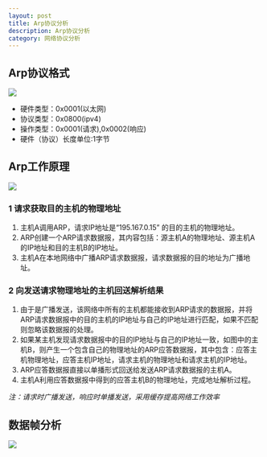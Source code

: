 ```yaml
---
layout: post
title: Arp协议分析
description: Arp协议分析
category: 网络协议分析
---
```


## Arp协议格式

![](https://i.imgur.com/Wh3Tgm0.png)

- 硬件类型：0x0001(以太网)
- 协议类型：0x0800(ipv4)
- 操作类型：0x0001(请求),0x0002(响应)
- 硬件（协议）长度单位:1字节

## Arp工作原理
![](https://i.imgur.com/aNPTLL1.png)

### 1 请求获取目的主机的物理地址
1. 主机A调用ARP，请求IP地址是“195.167.0.15” 的目的主机的物理地址。
2. ARP创建一个ARP请求数据报，其内容包括：源主机A的物理地址、源主机A的IP地址和目的主机B的IP地址。
3. 主机A在本地网络中广播ARP请求数据报，请求数据报的目的地址为广播地址。

### 2 向发送请求物理地址的主机回送解析结果

1. 由于是广播发送，该网络中所有的主机都能接收到ARP请求的数据报，并将ARP请求数据报中的目的主机的IP地址与自己的IP地址进行匹配，如果不匹配则忽略该数据报的处理。
2. 如果某主机发现请求数据报中的目的IP地址与自己的IP地址一致，如图中的主机B，则产生一个包含自己的物理地址的ARP应答数据报，其中包含：应答主机物理地址，应答主机IP地址，请求主机的物理地址和请求主机的IP地址。
3. ARP应答数据报直接以单播形式回送给发送ARP请求数据报的主机A。
4. 主机A利用应答数据报中得到的应答主机B的物理地址，完成地址解析过程。

*注：请求时广播发送，响应时单播发送，采用缓存提高网络工作效率*

## 数据帧分析
![](https://i.imgur.com/d3K647M.png)
